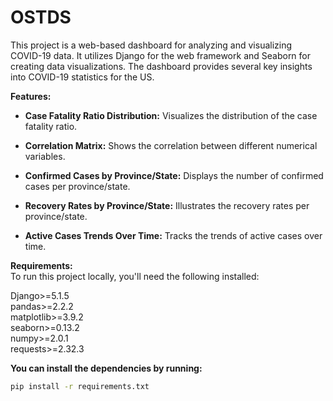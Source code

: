 # OSTDS
This project is a web-based dashboard for analyzing and visualizing COVID-19 data. It utilizes Django for the web framework and Seaborn for creating data visualizations. The dashboard provides several key insights into COVID-19 statistics for the US.

**Features:**
- **Case Fatality Ratio Distribution:** Visualizes the distribution of the case fatality ratio.

- **Correlation Matrix:** Shows the correlation between different numerical variables.

- **Confirmed Cases by Province/State:** Displays the number of confirmed cases per province/state.

- **Recovery Rates by Province/State:** Illustrates the recovery rates per province/state.

- **Active Cases Trends Over Time:** Tracks the trends of active cases over time.

**Requirements:**</br>
To run this project locally, you'll need the following installed:

Django>=5.1.5</br>
pandas>=2.2.2</br>
matplotlib>=3.9.2</br>
seaborn>=0.13.2</br>
numpy>=2.0.1</br>
requests>=2.32.3</br>
  
**You can install the dependencies by running:**</br>
```bash
pip install -r requirements.txt
```
